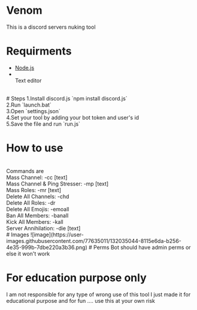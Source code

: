 # Venom
This is a discord servers nuking tool
<br>
# Requirments
- [Node.js](https://nodejs.org/en/)
- <br>
              Text editor 
<br>
# Steps
1.Install discord.js `npm install discord.js` 
<br>
2.Run `launch.bat`
<br>
3.Open `settings.json`
<br>
4.Set your tool by adding your bot token and user's id
<br>
5.Save the file and run `run.js`
<br>

# How to use
<br>
Commands are 
<br>
Mass Channel: -cc [text]
<br>
Mass Channel & Ping Stresser: -mp [text]
<br>
Mass Roles: -mr [text]
<br>
Delete All Channels: -chd
<br>
Delete All Roles: -dr
<br>
Delete All Emojis: -emoall
<br>
Ban All Members: -banall
<br>
Kick All Members: -kall
<br>
Server Annihilation: -die [text]
<br>
# Images
![image](https://user-images.githubusercontent.com/77635011/132035044-8115e6da-b256-4e35-999b-7dbe220a3b36.png)
# Perms
Bot should have admin perms or else it won't work

# For education purpose only
I am not responsible for any type of wrong use of this tool I just made it for educational purpose and for fun .... use this at your own risk
